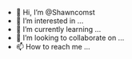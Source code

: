 - 👋 Hi, I’m @Shawncomst
- 👀 I’m interested in ...
- 🌱 I’m currently learning ...
- 💞️ I’m looking to collaborate on ...
- 📫 How to reach me ...

<!---
Shawncomst/Shawncomst is a ✨ special ✨ repository because its `README.md` (this file) appears on your GitHub profile.
You can click the Preview link to take a look at your changes.
--->
